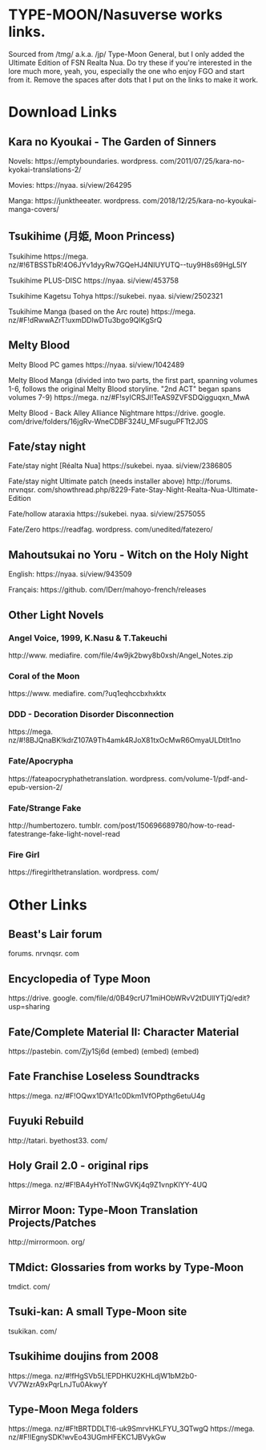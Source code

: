 # TYPE-MOON/Nasuverse works links.
Sourced from /tmg/ a.k.a. /jp/ Type-Moon General, but I only added the Ultimate Edition of FSN Realta Nua.
Do try these if you're interested in the lore much more, yeah, you, especially the one who enjoy FGO and start from it.
Remove the spaces after dots that I put on the links to make it work.

# Download Links
## Kara no Kyoukai - The Garden of Sinners

Novels: https://emptyboundaries. wordpress. com/2011/07/25/kara-no-kyokai-translations-2/

Movies: https://nyaa. si/view/264295

Manga: https://junktheeater. wordpress. com/2018/12/25/kara-no-kyoukai-manga-covers/

## Tsukihime (月姫, Moon Princess)
Tsukihime
https://mega. nz/#!6TBSSTbR!4O6JYv1dyyRw7GQeHJ4NIUYUTQ--tuy9H8s69HgL5lY

Tsukihime PLUS-DISC
https://nyaa. si/view/453758

Tsukihime Kagetsu Tohya
https://sukebei. nyaa. si/view/2502321

Tsukihime Manga (based on the Arc route)
https://mega. nz/#F!dRwwAZrT!uxmDDlwDTu3bgo9QIKgSrQ

## Melty Blood
Melty Blood PC games
https://nyaa. si/view/1042489

Melty Blood Manga (divided into two parts, the first part, spanning volumes 1-6, follows the original Melty Blood storyline. "2nd ACT" began spans volumes 7-9)
https://mega. nz/#F!syICRSJI!TeAS9ZVFSDQigguqxn_MwA

Melty Blood - Back Alley Alliance Nightmare
https://drive. google. com/drive/folders/16jgRv-WneCDBF324U_MFsuguPFTt2J0S

## Fate/stay night
Fate/stay night [Réalta Nua]
https://sukebei. nyaa. si/view/2386805

Fate/stay night Ultimate patch (needs installer above)
http://forums. nrvnqsr. com/showthread.php/8229-Fate-Stay-Night-Realta-Nua-Ultimate-Edition

Fate/hollow ataraxia
https://sukebei. nyaa. si/view/2575055

Fate/Zero
https://readfag. wordpress. com/unedited/fatezero/

## Mahoutsukai no Yoru - Witch on the Holy Night
English: https://nyaa. si/view/943509

Français: https://github. com/IDerr/mahoyo-french/releases

## Other Light Novels
### Angel Voice, 1999, K.Nasu & T.Takeuchi
http://www. mediafire. com/file/4w9jk2bwy8b0xsh/Angel_Notes.zip
### Coral of the Moon
https://www. mediafire. com/?uq1eqhccbxhxktx
### DDD - Decoration Disorder Disconnection
https://mega. nz/#!8BJQnaBK!kdrZ107A9Th4amk4RJoX81txOcMwR6OmyaULDtlt1no
### Fate/Apocrypha
https://fateapocryphathetranslation. wordpress. com/volume-1/pdf-and-epub-version-2/
### Fate/Strange Fake
http://humbertozero. tumblr. com/post/150696689780/how-to-read-fatestrange-fake-light-novel-read
### Fire Girl
https://firegirlthetranslation. wordpress. com/

# Other Links
## Beast's Lair forum
forums. nrvnqsr. com
## Encyclopedia of Type Moon
https://drive. google. com/file/d/0B49crU71miHObWRvV2tDUllYTjQ/edit?usp=sharing
## Fate/Complete Material II: Character Material
https://pastebin. com/Zjy1Sj6d (embed) (embed) (embed)
## Fate Franchise Loseless Soundtracks
https://mega. nz/#F!OQwx1DYA!1c0Dkm1VfOPpthg6etuU4g
## Fuyuki Rebuild
http://tatari. byethost33. com/
## Holy Grail 2.0 - original rips
https://mega. nz/#F!BA4yHYoT!NwGVKj4q9Z1vnpKlYY-4UQ
## Mirror Moon: Type-Moon Translation Projects/Patches
http://mirrormoon. org/
## TMdict: Glossaries from works by Type-Moon
tmdict. com/
## Tsuki-kan: A small Type-Moon site
tsukikan. com/
## Tsukihime doujins from 2008
https://mega. nz/#!fHgSVb5L!EPDHKU2KHLdjW1bM2b0-VV7WzrA9xPqrLnJTu0AkwyY
## Type-Moon Mega folders
https://mega. nz/#F!tBRTDDLT!6-uk9SmrvHKLFYU_3QTwgQ
https://mega. nz/#F!IEgnySDK!wvEo43UGmHFEKC1JBVykGw
